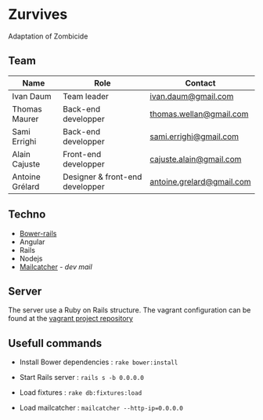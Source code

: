 # Zurvives
Adaptation of Zombicide

## Team

| Name  |  Role | Contact
| ------------- | ------------- | ------------- |
| Ivan Daum  | Team leader | ivan.daum@gmail.com |
| Thomas Maurer  | Back-end developper | thomas.wellan@gmail.com |
| Sami Errighi  | Back-end developper | sami.errighi@gmail.com |
| Alain Cajuste  | Front-end developper | cajuste.alain@gmail.com |
| Antoine Grélard  | Designer & front-end developper | antoine.grelard@gmail.com |

## Techno

* [Bower-rails](https://github.com/rharriso/bower-rails)
* Angular
* Rails
* Nodejs
* [Mailcatcher](http://mailcatcher.me/) - *dev mail*

## Server

The server use a Ruby on Rails structure. The vagrant configuration can be found at the [vagrant project repository](https://github.com/Metali/Vagrant_init)

## Usefull commands

* Install Bower dependencies : ``` rake bower:install ```
* Start Rails server : ``` rails s -b 0.0.0.0 ```

* Load fixtures : ``` rake db:fixtures:load ```
* Load mailcatcher : ``` mailcatcher --http-ip=0.0.0.0 ```
